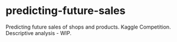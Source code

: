 # predicting-future-sales

Predicting future sales of shops and products. Kaggle Competition. Descriptive analysis - WIP.
